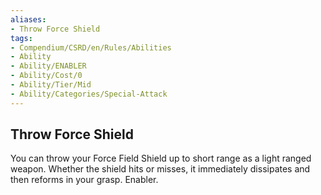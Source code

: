 ```yaml
---
aliases:
- Throw Force Shield
tags:
- Compendium/CSRD/en/Rules/Abilities
- Ability
- Ability/ENABLER
- Ability/Cost/0
- Ability/Tier/Mid
- Ability/Categories/Special-Attack
---
```


  
## Throw Force Shield  
You can throw your Force Field Shield up to short range as a light ranged weapon. Whether the shield hits or misses, it immediately dissipates and then reforms in your grasp. Enabler.